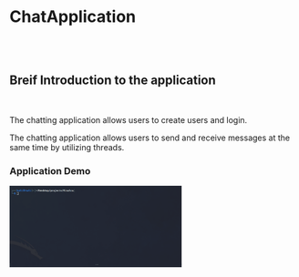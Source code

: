 <h1>ChatApplication</h1>
<br>
<br>
<h2>Breif Introduction to the application</h2>
<br>
<p>The chatting application allows users to create users and login.</p>
<p>The chatting application allows users to send and receive messages at the same time by utilizing threads.</p>

<h3>Application Demo</h3>
<img src="GIFs/1-applicationdemo.gif" alt="Your GIF" style="width: 60%;">
